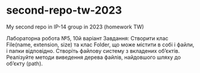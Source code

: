 # second-repo-tw-2023
My second repo in IP-14 group in 2023 (homework TW)

Лабораторна робота №5, 10й варіант
Завдання:
Створити клас File(name, extension, size) та клас Folder, що може містити в собі і файли, і папки відповідно. Створіть файлову систему з вкладених об’єктів. Реалізуйте методи виведення дерева файлів, найдовшого шляху до об’єкту (path).
